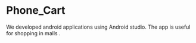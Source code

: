# Phone_Cart
We developed android applications using Android studio. The app is useful for shopping in malls .
